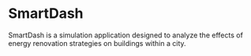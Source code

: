# SmartDash
SmartDash is a simulation application designed to analyze the effects of energy renovation strategies on buildings within a city.
